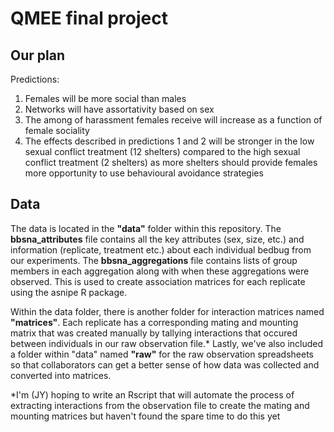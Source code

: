 # QMEE final project
## Our plan

Predictions:
1.	Females will be more social than males 
2.	Networks will have assortativity based on sex
3.	The among of harassment females receive will increase as a function of female sociality
4.  The effects described in predictions 1 and 2 will be stronger in the low sexual conflict treatment (12 shelters) compared to the high sexual conflict treatment (2 shelters) as more shelters should provide females more opportunity to use behavioural avoidance strategies 

## Data
The data is located in the **"data"** folder within this repository. The **bbsna_attributes** file contains all the key attributes (sex, size, etc.) and information (replicate, treatment etc.) about each individual bedbug from our experiments. The **bbsna_aggregations** file contains lists of group members in each aggregation along with when these aggregations were observed. This is used to create association matrices for each replicate using the asnipe R package. 

Within the data folder, there is another folder for interaction matrices named **"matrices"**. Each replicate has a corresponding mating and mounting matrix that was created manually by tallying interactions that occured between individuals in our raw observation file.* Lastly, we've also included a folder within "data" named **"raw"** for the raw observation spreadsheets so that collaborators can get a better sense of how data was collected and converted into matrices. 

*I'm (JY) hoping to write an Rscript that will automate the process of extracting interactions from the observation file to create the mating and mounting matrices but haven't found the spare time to do this yet
